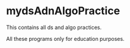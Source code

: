 # mydsAdnAlgoPractice
This contains all ds and algo practices.

All these programs only for education purposes.
